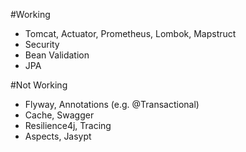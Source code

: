 #Working 
- Tomcat, Actuator, Prometheus, Lombok, Mapstruct
- Security
- Bean Validation
- JPA

#Not Working
- Flyway, Annotations (e.g. @Transactional)
- Cache, Swagger
- Resilience4j, Tracing
- Aspects, Jasypt